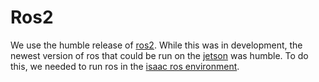 # Ros2

We use the humble release of [ros2](https://docs.ros.org/en/humble/index.html). While this was in development, the newest version of ros that could be run on the [jetson](../hardware/jetson.md) was humble. To do this, we needed to run ros in the [isaac ros environment](https://nvidia-isaac-ros.github.io/getting_started/hardware_setup/compute/jetson_storage.html). 